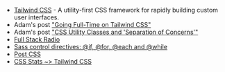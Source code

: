 - [Tailwind CSS](https://tailwindcss.com/) - A utility-first CSS framework for rapidly building custom user interfaces.
- Adam's post ["Going Full-Time on Tailwind CSS"](https://adamwathan.me/going-full-time-on-tailwind-css/)
- Adam's post ["CSS Utility Classes and 'Separation of Concerns'"](https://adamwathan.me/css-utility-classes-and-separation-of-concerns/)
- [Full Stack Radio](http://www.fullstackradio.com/)
- [Sass control directives: @if, @for, @each and @while](http://thesassway.com/intermediate/if-for-each-while)
- [Post CSS](https://postcss.org/)
- [CSS Stats ~> Tailwind CSS](https://cssstats.com/stats?url=https%3A%2F%2Ftailwindcss.com)
